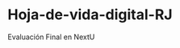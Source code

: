# Hoja-de-vida-digital-RJ
Evaluación Final en NextU
<!DOCTYPE html>
 <html>
  <head>
  </head>
  <body>
  </body>
  <footer>
  </footer>
 </html>
